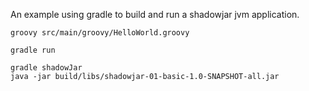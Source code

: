An example using gradle to build and run a shadowjar jvm application.

```
groovy src/main/groovy/HelloWorld.groovy
```

```
gradle run
```

```
gradle shadowJar
java -jar build/libs/shadowjar-01-basic-1.0-SNAPSHOT-all.jar
```
